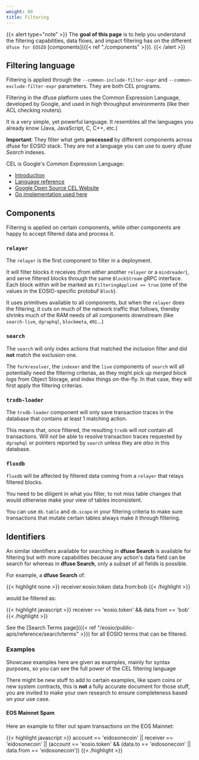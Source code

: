 ```yaml
---
weight: 80
title: Filtering
---
```


{{< alert type="note" >}}
The **goal of this page** is to help you understand the filtering capabilities, data flows, and impact filtering has on the different `dfuse for EOSIO` [components]({{< ref "./components" >}}).
{{< /alert >}}



## Filtering language

Filtering is applied through the `--common-include-filter-expr` and `--common-exclude-filter-expr` parameters. They are both CEL programs.

Filtering in the dfuse platform uses the Common Expression Language, developed by Google, and used in high throughput environments (like their ACL checking routers).

It is a very simple, yet powerful language. It resembles all the languages you already know (Java, JavaScript, C, C++, etc.)


**Important**: They filter what gets **processed** by different components across dfuse for EOSIO stack. They are not a language you can use to query _dfuse Search_ indexes.

CEL is Google's Common Expression Language:

* [Introduction](https://github.com/google/cel-spec/blob/master/doc/intro.md)
* [Language reference](https://github.com/google/cel-spec/blob/master/doc/langdef.md)
* [Google Open Source CEL Website](https://opensource.google/projects/cel)
* [Go implementation used here](https://github.com/google/cel-go)



## Components

Filtering is applied on certain components, while other components are happy to accept filtered data and process it.


### `relayer`

The `relayer` is the first component to filter in a deployment.

It will filter blocks it receives (from either another `relayer` or a `mindreader`), and serve filtered blocks through the same `BlockStream` gRPC interface. Each block within will be marked as `FilteringApplied == true` (one of the values in the EOSIO-specific protobuf `Block`).

It uses primitives available to all components, but when the `relayer` does the filtering, it cuts on much of the network traffic that follows, thereby shrinks much of the RAM needs of all components downstream (like `search-live`, `dgraphql`, `blockmeta`, etc...)


### `search`

The `search` will only index actions that matched the inclusion filter and did **not** match the exclusion one.

The `forkresolver`, the `indexer` and the `live` components of `search` will all potentially need the filtering criterias, as they might pick up _merged block logs_ from Object Storage, and index things on-the-fly.  In that case, they will first apply the filtering criterias.

### `trxdb-loader`

The `trxdb-loader` component will only save transaction traces in the database that contains at least 1 matching action.

This means that, once filtered, the resulting `trxdb` will _not_ contain all transactions.  Will _not_ be able to resolve transaction traces requested by `dgraphql` or pointers reported by `search` unless they are _also_ in this database.


### `fluxdb`

`fluxdb` will be affected by filtered data coming from a `relayer` that relays filtered blocks.

You need to be diligent in what you filter, to not miss table changes that would otherwise make your view of tables inconsistent.

You can use `db.table` and `db.scope` in your filtering criteria to make sure transactions that mutate certain tables always make it through filtering.

<!-- soon, when a `panic()` is removed) -->


## Identifiers

An similar identifiers available for searching in **dfuse Search** is available for filtering but
with more capabilities because any action's data field can be search for whereas in **dfuse Search**,
only a subset of all fields is possible.

For example, a **dfuse Search** of:

{{< highlight none >}}
receiver:eosio.token data.from:bob
{{< /highlight >}}

would be filtered as:

{{< highlight javascript >}}
receiver == 'eosio.token' && data.from == 'bob'
{{< /highlight >}}

See the [Search Terms page]({{< ref "/eosio/public-apis/reference/search/terms" >}}) for all EOSIO terms that can be filtered.

### Examples

Showcase examples here are given as examples, mainly for syntax purposes, so you can see the full
power of the CEL filtering language

There might be new stuff to add to certain examples, like spam coins or new system contracts, this
is **not** a fully accurate document for those stuff, you are invited to make your own research
to ensure completeness based on your use case.

#### EOS Mainnet Spam

Here an example to filter out spam transactions on the EOS Mainnet:

{{< highlight javascript >}}
account == 'eidosonecoin' || receiver == 'eidosonecoin' || (account == 'eosio.token' && (data.to == 'eidosonecoin' || data.from == 'eidosonecoin'))
{{< /highlight >}}
